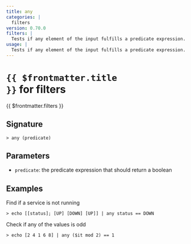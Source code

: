 ```yaml
---
title: any
categories: |
  filters
version: 0.70.0
filters: |
  Tests if any element of the input fulfills a predicate expression.
usage: |
  Tests if any element of the input fulfills a predicate expression.
---
```


# <code>{{ $frontmatter.title }}</code> for filters

<div class='command-title'>{{ $frontmatter.filters }}</div>

## Signature

```> any (predicate)```

## Parameters

 -  `predicate`: the predicate expression that should return a boolean

## Examples

Find if a service is not running
```shell
> echo [[status]; [UP] [DOWN] [UP]] | any status == DOWN
```

Check if any of the values is odd
```shell
> echo [2 4 1 6 8] | any ($it mod 2) == 1
```
